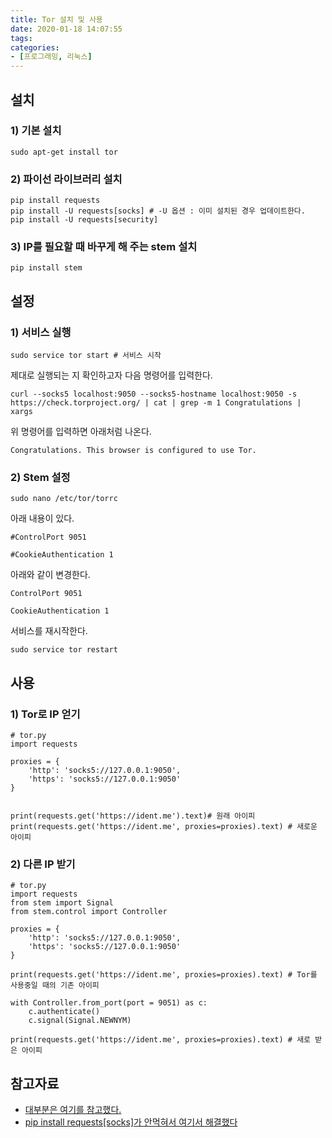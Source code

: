 ```yaml
---
title: Tor 설치 및 사용
date: 2020-01-18 14:07:55
tags:
categories:
- [프로그래밍, 리눅스]
---
```

## 설치
### 1) 기본 설치
```
sudo apt-get install tor
```
### 2) 파이선 라이브러리 설치
```
pip install requests
pip install -U requests[socks] # -U 옵션 : 이미 설치된 경우 업데이트한다.
pip install -U requests[security]
```

### 3) IP를 필요할 때 바꾸게 해 주는 stem 설치
```
pip install stem
```
## 설정
### 1) 서비스 실행
```
sudo service tor start # 서비스 시작
```

제대로 실행되는 지 확인하고자 다음 명령어를 입력한다.
```
curl --socks5 localhost:9050 --socks5-hostname localhost:9050 -s https://check.torproject.org/ | cat | grep -m 1 Congratulations | xargs
```
위 명령어를 입력하면 아래처럼 나온다.
```
Congratulations. This browser is configured to use Tor.
```
### 2) Stem 설정
```
sudo nano /etc/tor/torrc
```
아래 내용이 있다.
```
#ControlPort 9051

#CookieAuthentication 1
```
아래와 같이 변경한다.
```
ControlPort 9051

CookieAuthentication 1
```
서비스를 재시작한다.
```
sudo service tor restart
```

## 사용
### 1) Tor로 IP 얻기
```{.python}
# tor.py
import requests

proxies = {
    'http': 'socks5://127.0.0.1:9050',
    'https': 'socks5://127.0.0.1:9050'
}


print(requests.get('https://ident.me').text)# 원래 아이피
print(requests.get('https://ident.me', proxies=proxies).text) # 새로운 아이피
```

### 2) 다른 IP 받기
```{.python}
# tor.py
import requests
from stem import Signal
from stem.control import Controller

proxies = {
    'http': 'socks5://127.0.0.1:9050',
    'https': 'socks5://127.0.0.1:9050'
}

print(requests.get('https://ident.me', proxies=proxies).text) # Tor를 사용중일 때의 기존 아이피

with Controller.from_port(port = 9051) as c:
    c.authenticate()
    c.signal(Signal.NEWNYM)

print(requests.get('https://ident.me', proxies=proxies).text) # 새로 받은 아이피
```

## 참고자료
* [대부분은 여기를 참고했다.](https://www.sylvaindurand.org/use-tor-with-python/)
* [pip install requests[socks]가 안먹혀서 여기서 해결했다](https://stackoverflow.com/questions/12601316/how-to-make-python-requests-work-via-socks-proxy)
